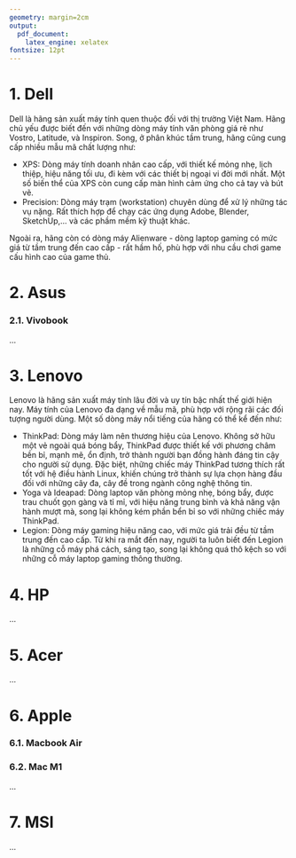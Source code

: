 ```yaml
---
geometry: margin=2cm
output: 
  pdf_document: 
    latex_engine: xelatex
fontsize: 12pt
---
```


# 1. Dell

Dell là hãng sản xuất máy tính quen thuộc đối với thị trường Việt Nam. Hãng chủ yếu được biết đến với những dòng máy tính văn phòng giá rẻ như Vostro, Latitude, và Inspiron. Song, ở phân khúc tầm trung, hãng cũng cung cấp nhiều mẫu mã chất lượng như:

- XPS: Dòng máy tính doanh nhân cao cấp, với thiết kế mỏng nhẹ, lịch thiệp, hiệu năng tối ưu, đi kèm với các thiết bị ngoại vi đời mới nhất. Một số biến thể của XPS còn cung cấp màn hình cảm ứng cho cả tay và bút vẽ.
- Precision: Dòng máy trạm (workstation) chuyên dùng để xử lý những tác vụ nặng. Rất thích hợp để chạy các ứng dụng Adobe, Blender, SketchUp,... và các phầm mềm kỹ thuật khác.

Ngoài ra, hãng còn có dòng máy Alienware - dòng laptop gaming có mức giá từ tầm trung đến cao cấp - rất hầm hố, phù hợp với nhu cầu chơi game cấu hình cao của game thủ.


# 2. Asus

### 2.1. Vivobook

...

# 3. Lenovo

Lenovo là hãng sản xuất máy tính lâu đời và uy tín bậc nhất thế giới hiện nay. Máy tính của Lenovo đa dạng về mẫu mã, phù hợp với rộng rãi các đối tượng người dùng. Một số dòng máy nổi tiếng của hãng có thể kể đến như:

- ThinkPad: Dòng máy làm nên thương hiệu của Lenovo. Không sở hữu một vẻ ngoài quá bóng bẩy, ThinkPad được thiết kế với phương châm bền bỉ, mạnh mẽ, ổn định, trở thành người bạn đồng hành đáng tin cậy cho người sử dụng. Đặc biệt, những chiếc máy ThinkPad tương thích rất tốt với hệ điều hành Linux, khiến chúng trở thành sự lựa chọn hàng đầu đối với những cây đa, cây đề trong ngành công nghệ thông tin.
- Yoga và Ideapad: Dòng laptop văn phòng mỏng nhẹ, bóng bẩy, được trau chuốt gọn gàng và tỉ mỉ, với hiệu năng trung bình và khả năng vận hành mượt mà, song lại không kém phần bển bỉ so với những chiếc máy ThinkPad.
- Legion: Dòng máy gaming hiệu năng cao, với mức giá trải đều từ tầm trung đến cao cấp. Từ khi ra mắt đến nay, người ta luôn biết đến Legion là những cỗ máy phá cách, sáng tạo, song lại không quá thô kệch so với những cỗ máy laptop gaming thông thường.

# 4. HP

...

# 5. Acer

...

# 6. Apple

### 6.1. Macbook Air

### 6.2. Mac M1

...

# 7. MSI

... 
